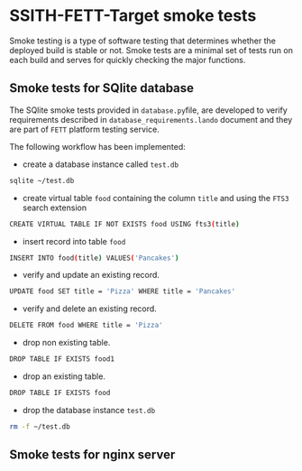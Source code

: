 # SSITH-FETT-Target smoke tests
Smoke testing is a type of software testing that determines whether 
the deployed build is stable or not. Smoke tests are a minimal set 
of tests run on each build and serves for quickly checking the major 
functions.

## Smoke tests for SQlite database
The SQlite smoke tests provided in ``database.py``file, are developed 
to verify requirements described in ``database_requirements.lando`` document 
and they are part of `FETT` platform testing service.

The following workflow has been implemented:
* create a database instance called `test.db`
~~~bash 
sqlite ~/test.db
~~~
* create virtual table `food` containing the column `title` and using the `FTS3` search extension
~~~bash
CREATE VIRTUAL TABLE IF NOT EXISTS food USING fts3(title)
~~~
* insert record into table `food` 

~~~bash
INSERT INTO food(title) VALUES('Pancakes')
~~~
* verify and update an existing record.

~~~bash
UPDATE food SET title = 'Pizza' WHERE title = 'Pancakes'
~~~
* verify and delete an existing record.

~~~bash
DELETE FROM food WHERE title = 'Pizza'
~~~
* drop non existing table.

~~~bash
DROP TABLE IF EXISTS food1
~~~
* drop an existing table.

~~~bash
DROP TABLE IF EXISTS food
~~~
* drop the database instance `test.db`
~~~bash
rm -f ~/test.db
~~~

## Smoke tests for  nginx server

  

 
 